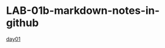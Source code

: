 # LAB-01b-markdown-notes-in-github
[day01](https://github.com/karyssa-dandrea/LAB-01b-markdown-notes-in-github/blob/main/day01/notes.md)
